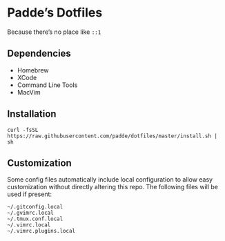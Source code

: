 # Padde’s Dotfiles

Because there’s no place like `::1`

## Dependencies

* Homebrew
* XCode
* Command Line Tools
* MacVim

## Installation

    curl -fsSL https://raw.githubusercontent.com/padde/dotfiles/master/install.sh | sh

## Customization

Some config files automatically include local configuration to allow easy
customization without directly altering this repo. The following files will be
used if present:

    ~/.gitconfig.local
    ~/.gvimrc.local
    ~/.tmux.conf.local
    ~/.vimrc.local
    ~/.vimrc.plugins.local
